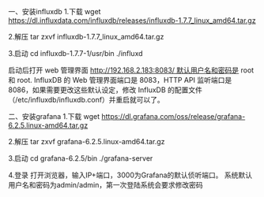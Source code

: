 一、安装influxdb
1.下载
       wget https://dl.influxdata.com/influxdb/releases/influxdb-1.7.7_linux_amd64.tar.gz

2.解压
       tar zxvf influxdb-1.7.7_linux_amd64.tar.gz

3.启动
       cd influxdb-1.7.7-1/usr/bin
         ./influxd

启动后打开 web 管理界面 http://192.168.2.183:8083/ 默认用户名和密码是 root 和 root. InfluxDB 的 Web 管理界面端口是 8083，HTTP API 监听端口是 8086，如果需要更改这些默认设定，修改 InfluxDB 的配置文件（/etc/influxdb/influxdb.conf）并重启就可以了。

二、安装grafana
1.下载
      wget https://dl.grafana.com/oss/release/grafana-6.2.5.linux-amd64.tar.gz 

2.解压
      tar zxvf grafana-6.2.5.linux-amd64.tar.gz

3.启动
      cd grafana-6.2.5/bin
      ./grafana-server 

4.登录
      打开浏览器，输入IP+端口，3000为Grafana的默认侦听端口。
      系统默认用户名和密码为admin/admin，第一次登陆系统会要求修改密码